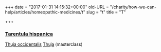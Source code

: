+++
date = "2017-01-31 14:15:32+00:00"
old-URL = "/charity/how-we-can-help/articles/homeopathic-medicines/t"
slug = "t"
title = "T"

+++

### [Tarentula hispanica](http://localhost/charity/how-we-can-help/articles/homeopathic-medicines/t/tarentula-hispanica/)
[Thuja occidentalis](http://localhost/charity/how-we-can-help/articles/homeopathic-medicines/t/thuja-occidentalis/)
[Thuja](http://localhost/charity/how-we-can-help/articles/homeopathic-medicines/t/thuja/) (masterclass)

